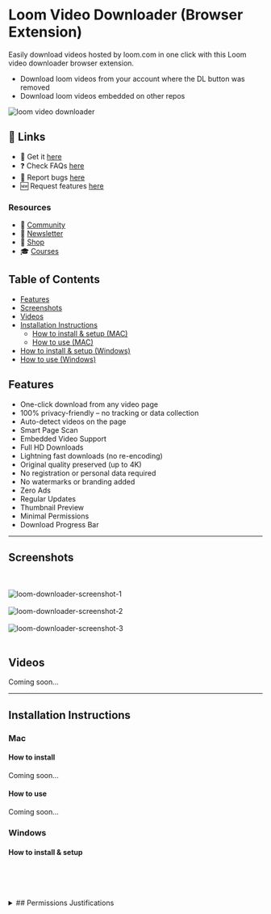 # Loom Video Downloader (Browser Extension)

Easily download videos hosted by loom.com in one click with this Loom video downloader browser extension.

- Download loom videos from your account where the DL button was removed
- Download loom videos embedded on other repos

![loom video downloader](https://github.com/user-attachments/assets/7428c562-6869-47a4-b8ea-451ef8f3d091)

## 🔗 Links

- 🎁 Get it [here](https://serp.ly/loom-video-downloader)
- ❓ Check FAQs [here](https://github.com/orgs/serpapps/discussions/categories/faq)
- 🐛 Report bugs [here](https://github.com/serpapps/skool-downloader/issues)
- 🆕 Request features [here](https://github.com/serpapps/skool-downloader/issues)

### Resources

- 💬 [Community](https://serp.ly/@serp/community)
- 💌 [Newsletter](https://serp.ly/@serp/email)
- 🛒 [Shop](https://serp.ly/@serp/store)
- 🎓 [Courses](https://serp.ly/@serp/courses)

## Table of Contents
- [Features](#features)
- [Screenshots](#screenshots)
- [Videos](#videos)
- [Installation Instructions](#installation-instructions)
  - [How to install \& setup (MAC)](#how-to-install--setup-mac)
  - [How to use (MAC)](#how-to-use-mac)
- [How to install \& setup (Windows)](#how-to-install--setup-windows)
- [How to use (Windows)](#how-to-use-windows)

## Features

- One-click download from any video page
- 100% privacy-friendly – no tracking or data collection
- Auto-detect videos on the page
- Smart Page Scan
- Embedded Video Support
- Full HD Downloads
- Lightning fast downloads (no re-encoding)
- Original quality preserved (up to 4K)
- No registration or personal data required
- No watermarks or branding added
- Zero Ads
- Regular Updates
- Thumbnail Preview
- Minimal Permissions
- Download Progress Bar
  
---

## Screenshots

<br><br>
![loom-downloader-screenshot-1](https://github.com/user-attachments/assets/a64edf75-7ad3-4d37-b2ff-552bad5d9139)
<br><br>
![loom-downloader-screenshot-2](https://github.com/user-attachments/assets/8114d5e2-6ef0-4ac2-b632-0e87594a822c)
<br><br>
![loom-downloader-screenshot-3](https://github.com/user-attachments/assets/ff459859-0b54-4a45-a679-9456f380861e)
<br><br>

## Videos

Coming soon...


---

## Installation Instructions

### Mac

#### How to install

Coming soon...

#### How to use

Coming soon...

### Windows

#### How to install & setup

<br><br><br>

<details>
  <summary>
## Permissions Justifications
</summary>
### Single purpose description  
This extension allows users to download Loom videos directly from the Loom website to their local computer with a single click, making it easy to save and access videos offline.



### downloads justification  
The "downloads" permission is required to save Loom videos from the web directly to the user's computer. Without this, the extension would not be able to transfer video files to the user’s local storage.



### activeTab justification  
The "activeTab" permission is necessary to interact with the Loom website that the user is currently viewing. It enables the extension to detect and download videos only when the user activates the extension on an appropriate tab.



### storage justification  
The "storage" permission is used to save user preferences and extension settings locally. This ensures a smooth and personalized user experience each time the extension is used.



### notifications justification  
The "notifications" permission is used to inform users when a video download has started, completed, or if there is an error during the process. This keeps users updated about the status of their downloads.



### contextMenus justification  
The "contextMenus" permission allows the extension to add options to the right-click menu, making it more convenient for users to download Loom videos directly from the context menu without having to use the main extension popup.



### clipboardRead justification  
The "clipboardRead" permission may be used to allow users to quickly paste Loom video URLs from their clipboard into the extension for downloading, streamlining the user workflow.



### tabs justification  
The "tabs" permission is required to access information about the user's open tabs, such as the current URL, to ensure the extension only operates on Loom video pages and manages downloads efficiently.



### scripting justification  
The "scripting" permission allows the extension to execute scripts on Loom pages to detect video elements and facilitate the download functionality.



### offscreen justification  
The "offscreen" permission is used to process video files in the background, ensuring that downloads can be completed smoothly without interrupting the user’s browsing experience.



### cookies justification  
The "cookies" permission may be required to access authentication cookies for Loom, ensuring the extension can download videos that may require the user to be logged in.



### webNavigation justification  
The "webNavigation" permission helps the extension monitor navigation to Loom video pages, enabling it to offer download functionality only when appropriate.



### Host permission justification
Host permissions are requested for loom.com and its subdomains to enable the extension to detect and download Loom videos directly from the Loom website. No other hosts are accessed.



### Remote code justification  
No, I am not using Remote code. All code is packaged within the extension and does not execute any external scripts or resources.




</details>
